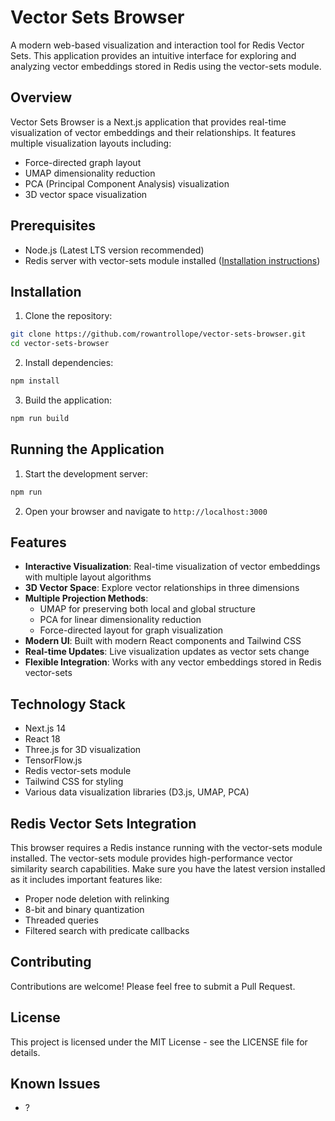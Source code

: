 # Vector Sets Browser

A modern web-based visualization and interaction tool for Redis Vector Sets. This application provides an intuitive interface for exploring and analyzing vector embeddings stored in Redis using the vector-sets module.

## Overview

Vector Sets Browser is a Next.js application that provides real-time visualization of vector embeddings and their relationships. It features multiple visualization layouts including:

- Force-directed graph layout
- UMAP dimensionality reduction
- PCA (Principal Component Analysis) visualization
- 3D vector space visualization

## Prerequisites

- Node.js (Latest LTS version recommended)
- Redis server with vector-sets module installed ([Installation instructions](https://github.com/antirez/vector-sets))

## Installation

1. Clone the repository:
```bash
git clone https://github.com/rowantrollope/vector-sets-browser.git
cd vector-sets-browser
```

2. Install dependencies:
```bash
npm install
```

3. Build the application:
```bash
npm run build
```

## Running the Application

1. Start the development server:
```bash
npm run
```

2. Open your browser and navigate to `http://localhost:3000`

## Features

- **Interactive Visualization**: Real-time visualization of vector embeddings with multiple layout algorithms
- **3D Vector Space**: Explore vector relationships in three dimensions
- **Multiple Projection Methods**:
  - UMAP for preserving both local and global structure
  - PCA for linear dimensionality reduction
  - Force-directed layout for graph visualization
- **Modern UI**: Built with modern React components and Tailwind CSS
- **Real-time Updates**: Live visualization updates as vector sets change
- **Flexible Integration**: Works with any vector embeddings stored in Redis vector-sets

## Technology Stack

- Next.js 14
- React 18
- Three.js for 3D visualization
- TensorFlow.js
- Redis vector-sets module
- Tailwind CSS for styling
- Various data visualization libraries (D3.js, UMAP, PCA)

## Redis Vector Sets Integration

This browser requires a Redis instance running with the vector-sets module installed. The vector-sets module provides high-performance vector similarity search capabilities. Make sure you have the latest version installed as it includes important features like:

- Proper node deletion with relinking
- 8-bit and binary quantization
- Threaded queries
- Filtered search with predicate callbacks

## Contributing

Contributions are welcome! Please feel free to submit a Pull Request.

## License

This project is licensed under the MIT License - see the LICENSE file for details.

## Known Issues

- ?

